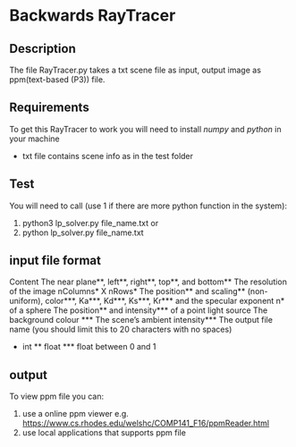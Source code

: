# Backwards RayTracer

## Description 
The file RayTracer.py takes a txt scene file as input, output image as ppm(text-based (P3)) file. 

## Requirements
To get this RayTracer to work you will need to install *numpy* and *python* in your machine 

- txt file contains scene info as in the test folder

## Test
You will need to call (use 1 if there are more python function in the system):
1. python3 lp_solver.py  file_name.txt
                    or
2. python lp_solver.py  file_name.txt

## input file format 
Content
The near plane**, left**, right**, top**, and bottom**
The resolution of the image nColumns* X nRows*
The position** and scaling** (non-uniform), color***, Ka***, Kd***, Ks***, Kr*** and the specular exponent n* of a sphere
The position** and intensity*** of a point light source
The background colour ***
The scene’s ambient intensity***
The output file name (you should limit this to 20 characters with no spaces)
* int         ** float          *** float between 0 and 1


## output 
To view ppm file you can:
1. use a online ppm viewer e.g. https://www.cs.rhodes.edu/welshc/COMP141_F16/ppmReader.html
2. use local applications that supports ppm file 

